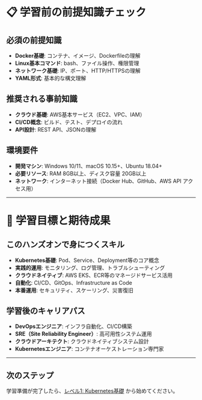 # 📋 学習前の前提知識チェック

## 必須の前提知識
- **Docker基礎**: コンテナ、イメージ、Dockerfileの理解
- **Linux基本コマンド**: bash、ファイル操作、権限管理
- **ネットワーク基礎**: IP、ポート、HTTP/HTTPSの理解
- **YAML形式**: 基本的な構文理解

## 推奨される事前知識
- **クラウド基礎**: AWS基本サービス（EC2、VPC、IAM）
- **CI/CD概念**: ビルド、テスト、デプロイの流れ
- **API設計**: REST API、JSONの理解

## 環境要件
- **開発マシン**: Windows 10/11、macOS 10.15+、Ubuntu 18.04+
- **必要リソース**: RAM 8GB以上、ディスク容量 20GB以上
- **ネットワーク**: インターネット接続（Docker Hub、GitHub、AWS API アクセス用）

---

# 🎯 学習目標と期待成果

## このハンズオンで身につくスキル
- **Kubernetes基礎**: Pod、Service、Deployment等のコア概念
- **実践的運用**: モニタリング、ログ管理、トラブルシューティング
- **クラウドネイティブ**: AWS EKS、ECR等のマネージドサービス活用
- **自動化**: CI/CD、GitOps、Infrastructure as Code
- **本番運用**: セキュリティ、スケーリング、災害復旧

## 学習後のキャリアパス
- **DevOpsエンジニア**: インフラ自動化、CI/CD構築
- **SRE（Site Reliability Engineer）**: 高可用性システム運用
- **クラウドアーキテクト**: クラウドネイティブシステム設計
- **Kubernetesエンジニア**: コンテナオーケストレーション専門家

---

## 次のステップ
学習準備が完了したら、[レベル1: Kubernetes基礎](02_level1_basics.md) から始めてください。